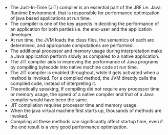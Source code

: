 - The Just-In-Time (JIT) compiler is an essential part of the JRE i.e. Java Runtime Environment, that is responsible for performance optimization of java based applications at run time. 
- The compiler is one of the key aspects in deciding the performance of an application for both parties i.e. the end-user and the application developer.
- At run time, the JVM loads the class files, the semantics of each are determined, and appropriate computations are performed. 
- The additional processor and memory usage during interpretation make a Java application perform slowly as compared to a native application.
- The JIT compiler aids in improving the performance of Java programs by compiling bytecode into native machine code at run time.
- The JIT compiler is enabled throughout, while it gets activated when a method is invoked. For a compiled method, the JVM directly calls the compiled code, instead of interpreting it. 
- Theoretically speaking, If compiling did not require any processor time or memory usage, the speed of a native compiler and that of a Java compiler would have been the same.
- JIT compilation requires processor time and memory usage. 
- When the java virtual machine first starts up, thousands of methods are invoked. 
- Compiling all these methods can significantly affect startup time, even if the end result is a very good performance optimization.
